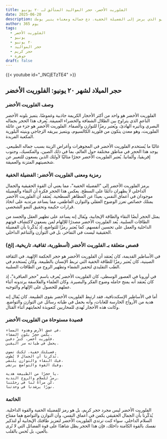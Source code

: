 ```yaml
---
title: الفلوريت الأخضر، حجر المواليد المتألق لـ ٢٠ يونيو
date: 2025-06-20
description: اشعر بأهمية الفلوريت الأخضر، حجر المواليد لـ ٢٠ يونيو الذي يرمز إلى الفضيلة الخفية. دع جماله ومعناه ينير يومك.
author: 365 يوم
tags:
  - الفلوريت الأخضر
  - يونيو
  - ٢٠ يونيو
  - حجر المواليد
  - حجر كريم
  - جوهرة
draft: false
---
```


{{< youtube id="_lNCjETzTE4" >}}

## حجر الميلاد لشهر ٢٠ يونيو: الفلوريت الأخضر

### وصف الفلوريت الأخضر

الفلوريت الأخضر هو واحد من أكثر الأحجار الكريمة جاذبية وغموضًا، يتميز بلونه الأخضر الناعم الذي يتراوح بين الظلال الشفافة والخضراء العميقة. يُعرف هذا الحجر بجماله البصري وتأثيره الهادئ، ويُعتبر رمزًا للتوازن والصفاء. الفلوريت الأخضر هو جزء من عائلة الفلوريت، وهو معدن يتكون من فلوريد الكالسيوم، ويتميز ببريقه الزجاجي وبنيته البلورية المكعبة الفريدة.

غالبًا ما يُستخدم الفلوريت الأخضر في المجوهرات وأغراض الزينة بسبب جماله الطبيعي. يوجد هذا الحجر في مناطق مختلفة حول العالم، بما في ذلك الصين، والمكسيك، وجنوب إفريقيا، وألمانيا. يُعتبر الفلوريت الأخضر حجرًا مثاليًا لأولئك الذين يسعون للتعبير عن شخصيتهم المتزنة والعميقة.

### رمزية ومعنى الفلوريت الأخضر: الفضيلة الخفية

يرمز الفلوريت الأخضر إلى "الفضيلة الخفية"، مما يعني أن القوة الحقيقية والجمال الداخلي لا يظهران دائمًا على السطح. يعكس هذا الحجر فكرة أن النقاء والفضيلة موجودان في أعماق النفس، بعيدًا عن المظاهر السطحية. يُعتقد أن الفلوريت الأخضر يمتلك خصائص تعزز الوضوح العقلي والتوازن العاطفي، مما يساعد مرتديه على اتخاذ قرارات حكيمة وتحقيق النمو الشخصي.

يمثل الحجر أيضًا النقاء والطاقة الإيجابية، ويُقال إنه يساعد على تطهير العقل والجسد من الطاقات السلبية. يُعد الفلوريت الأخضر مصدرًا للإلهام لمن يسعون لاكتشاف قوتهم الداخلية والعمل على تحسين أنفسهم. كما يُعتبر رمزًا للتواضع، إذ يُذكّرنا بأن الفضيلة الحقيقية ليست في التفاخر، بل في التوازن والتناغم الداخلي.

### قصص متعلقة بـ الفلوريت الأخضر (أسطورية، ثقافية، تاريخية، إلخ)

في الأساطير القديمة، كان يُعتقد أن الفلوريت الأخضر هو حجر الحكمة الإلهية. في الثقافة الصينية، كان يُعتبر رمزًا للطاقة الخفية التي تربط الإنسان بالطبيعة. وكان يُستخدم في الطب التقليدي لتحفيز الشفاء وتطهير الروح من الطاقات السلبية.

في أوروبا في العصور الوسطى، كان الفلوريت الأخضر يُعرف باسم "حجر العباقرة"، إذ كان يُعتقد أنه يمنح حامله وضوح الفكر والبصيرة. وكان العلماء والفلاسفة يرتدونه أثناء عملهم للحصول على الإلهام والتوجيه.

أما في الأساطير الإسكندنافية، فقد ارتبط الفلوريت الأخضر بقوى الطبيعة. كان يُقال إنه هدية من الأرواح الحارسة للغابات، وأنه يحمل في طياته رسائل عن التوازن والتواضع. وكانت هذه الأحجار تُهدى للمحاربين كتعويذة لحمايتهم أثناء القتال.

### قصيدة مستوحاة من الفلوريت الأخضر

```
في عمق الأرض وهدوء المساء،  
يكمن حجرٌ بلون الصفاء.  
فلوريت أخضر، كنزٌ دفين،  
يحمل في طياته سر اليقين.

فضيلتك خفية، لكنك تضوي،  
تُذكرنا أن الجمال لا يُطوى.  
فيك النقاء والتوازن يلتقي،  
وفيك القوة والتواضع يرتقي.

يا حجرًا من الطبيعة هدية،  
رمزٌ للسلام والروح الندية.  
كن مرآةً لنا في رحلتنا،  
نورًا يرشدنا في وحدتنا.
```

### الخاتمة

الفلوريت الأخضر ليس مجرد حجر كريم، بل هو رمز للفضيلة الخفية والقوة الداخلية. يُذكّرنا بأن الجمال الحقيقي يكمن في أعماق النفس، وأن التوازن والتواضع هما مفتاح السلام الداخلي. سواء كنت ترتدي الفلوريت الأخضر لتعزيز طاقتك الإيجابية أو لتذكير نفسك بالقوة الكامنة داخلك، فإن هذا الحجر يظل شاهدًا على قوة الفضائل التي لا تُرى بالعين، بل تُحس بالقلب.